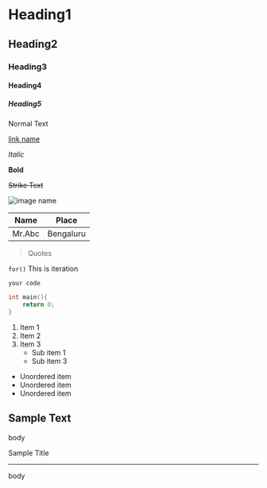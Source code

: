 # Heading1
## Heading2
### Heading3
#### Heading4
##### Heading5


Normal Text 

[link name](targetURL)

_Italic_

**Bold**

~~Strike Text~~

![image name](TargetURL)

|Name|Place|
|----|----|
|Mr.Abc|Bengaluru|

> Quotes 

`for()` This is iteration

```Language
your code
```

``` C++
int main(){
    return 0;
}
```

1. Item 1
2. Item 2
3. Item 3   
    * Sub item 1   
    * Sub item 3
* Unordered item
* Unordered item
* Unordered item

Sample Text
---
body

Sample Title
***
body